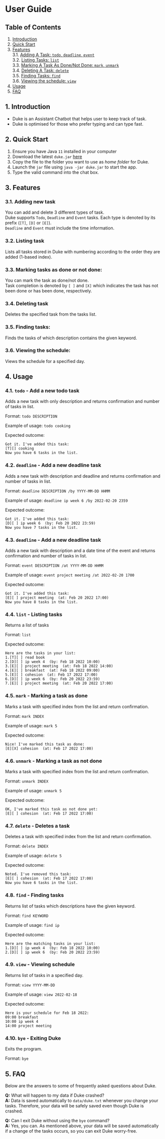 # User Guide

## Table of Contents
1. [Introduction](#1-introduction)
2. [Quick Start](#2-quick-start)
3. [Features](#3-features)\
   3.1. [Adding A Task: `todo`, `deadline`, `event`](#31-adding-new-task)\
   3.2. [Listing Tasks: `list`](#32-listing-task)\
   3.3. [Marking A Task As Done/Not Done: `mark`, `unmark`](#33-marking-tasks-as-done-or-not-done)\
   3.4. [Deleting A Task: `delete`](#34-deleting-task)\
   3.5. [Finding Tasks: `find`](#35-finding-tasks)\
   3.6. [Viewing the schedule: `view`](#36-viewing-the-schedule)
4. [Usage](#4-usage)
5. [FAQ](#5-faq)

## 1. Introduction
- Duke is an Assistant Chatbot that helps user to keep track of task.   
- Duke is optimised for those who prefer typing and can type fast.

## 2. Quick Start

1. Ensure you have Java `11` installed in your computer
2. Download the latest `duke.jar` [here](https://github.com/hieunm1821/ip/releases/tag/A-Release)
3. Copy the file to the folder you want to use as _home folder_ for Duke.
4. Launch the `jar` file using `java -jar duke.jar` to start the app.
5. Type the valid command into the chat box.

## 3. Features 

### 3.1. Adding new task

You can add and delete 3 different types of task.  
Duke supports `Todo`, `Deadline` and `Event` tasks. Each type is denoted by its prefix (`[T]`, `[D]` or `[E]`).  
`Deadline` and `Event` must include the time information.

### 3.2. Listing task

Lists all tasks stored in Duke with numbering according to the order they are added (1-based index).

### 3.3. Marking tasks as done or not done:

You can mark the task as done/not done.  
Task completion is denoted by `[ ]` and `[X]` which indicates the task has not been done or has been done, respectively.

### 3.4. Deleting task 

Deletes the specified task from the tasks list.

### 3.5. Finding tasks:

Finds the tasks of which description contains the given keyword.

### 3.6. Viewing the schedule:

Views the schedule for a specified day.

## 4. Usage

### 4.1. `todo` - Add a new todo task 

Adds a new task with only description and returns confirmation and number of tasks in list.

Format: `todo DESCRIPTION`

Example of usage: `todo cooking`

Expected outcome:

```
Got it. I've added this task:
[T][] cooking
Now you have 6 tasks in the list.
```
### 4.2. `deadline` - Add a new deadline task

Adds a new task with description and deadline and returns confirmation and number of tasks in list.

Format: `deadline DESCRIPTION /by YYYY-MM-DD HHMM`

Example of usage: `deadline ip week 6 /by 2022-02-20 2359`

Expected outcome:

```
Got it. I've added this task:
[D][ ] ip week 6  (by: Feb 20 2022 23:59)
Now you have 7 tasks in the list.
```

### 4.3. `deadline` - Add a new deadline task

Adds a new task with description and a date time of the event and returns confirmation and number of tasks in list.

Format: `event DESCRIPTION /at YYYY-MM-DD HHMM`

Example of usage: `event project meeting /at 2022-02-20 1700`

Expected outcome:

```
Got it. I've added this task:
[E][ ] project meeting  (at: Feb 20 2022 17:00)
Now you have 8 tasks in the list.
```

### 4.4. `list` - Listing tasks 

Returns a list of tasks  

Format: `list`

Expected outcome:

```
Here are the tasks in your list:
1.[T][ ] read book
2.[D][ ] ip week 4  (by: Feb 18 2022 10:00)
3.[E][ ] project meeting  (at: Feb 18 2022 14:00)
4.[E][ ] breakfast  (at: Feb 18 2022 09:00)
5.[E][ ] cohesion  (at: Feb 17 2022 17:00)
6.[D][ ] ip week 6  (by: Feb 20 2022 23:59)
7.[E][ ] project meeting  (at: Feb 20 2022 17:00)
```

### 4.5. `mark` - Marking a task as done 

Marks a task with specified index from the list and return confirmation.

Format: `mark INDEX`

Example of usage: `mark 5`

Expected outcome:

```
Nice! I've marked this task as done:
[E][X] cohesion  (at: Feb 17 2022 17:00)
```

### 4.6. `unmark` - Marking a task as not done

Marks a task with specified index from the list and return confirmation.

Format: `unmark INDEX`

Example of usage: `unmark 5`

Expected outcome:

```
OK, I've marked this task as not done yet:
[E][ ] cohesion  (at: Feb 17 2022 17:00)
```

### 4.7. `delete` - Deletes a task

Deletes a task with specified index from the list and return confirmation.

Format: `delete INDEX`

Example of usage: `delete 5`

Expected outcome:

```
Noted. I've removed this task:
[E][ ] cohesion  (at: Feb 17 2022 17:00)
Now you have 6 tasks in the list.
```

### 4.8. `find` - Finding tasks

Returns list of tasks which descriptions have the given keyword.

Format: `find KEYWORD`

Example of usage: `find ip`

Expected outcome:

```
Here are the matching tasks in your list:
1.[D][ ] ip week 4  (by: Feb 18 2022 10:00)
2.[D][ ] ip week 6  (by: Feb 20 2022 23:59)
```

### 4.9. `view` - Viewing schedule

Returns list of tasks in a specified day.

Format: `view YYYY-MM-DD`

Example of usage: `view 2022-02-18`

Expected outcome:

```
Here is your schedule for Feb 18 2022:
09:00 breakfast 
10:00 ip week 4 
14:00 project meeting 
```

### 4.10. `bye` - Exiting Duke

Exits the program.

Format: `bye`


## 5. FAQ

Below are the answers to some of frequently asked questions about Duke.

**Q:** What will happen to my data if Duke crashed?\
**A:** Data is saved automatically to `data/duke.txt` whenever you change your tasks. Therefore, your data will be safely saved even though Duke is crashed.

**Q:** Can I exit Duke without using the `bye` command?\
**A:** Yes, you can. As mentioned above, your data will be saved automatically if a change of the tasks occurs, so you can exit Duke worry-free.